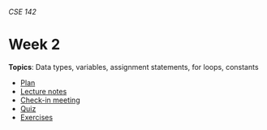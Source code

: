 _CSE 142_
# Week 2
__Topics__: Data types, variables, assignment statements, for loops, constants
* [Plan](plan.md)
* [Lecture notes](lecture-notes.md)
* [Check-in meeting](check-in-meeting.md)
* [Quiz](quiz.md)
* [Exercises](exercises.md)